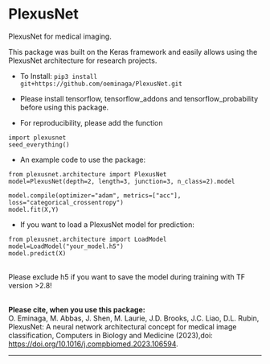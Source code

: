 # PlexusNet
PlexusNet for medical imaging.

This package was built on the Keras framework and easily allows using the PlexusNet architecture for research projects.

- To Install: 
```pip3 install git+https://github.com/oeminaga/PlexusNet.git``` <br />
- Please install tensorflow, tensorflow_addons and tensorflow_probability before using this package. <br />

- For reproducibility, please add the function<br />
```
import plexusnet
seed_everything()
```

- An example code to use the package: 
```
from plexusnet.architecture import PlexusNet
model=PlexusNet(depth=2, length=3, junction=3, n_class=2).model

model.compile(optimizer="adam", metrics=["acc"], loss="categorical_crossentropy")
model.fit(X,Y)
```
- If you want to load a PlexusNet model for prediction:
```
from plexusnet.architecture import LoadModel
model=LoadModel("your_model.h5")
model.predict(X)
```
<red><br> Please exclude h5 if you want to save the model during training with TF version >2.8! <br></red>

<br><b>Please cite, when you use this package:</b></br>
O. Eminaga, M. Abbas, J. Shen, M. Laurie, J.D. Brooks, J.C. Liao, D.L.
Rubin, PlexusNet: A neural network architectural concept for medical image classification, Computers in
Biology and Medicine (2023),doi: https://doi.org/10.1016/j.compbiomed.2023.106594.
__________
